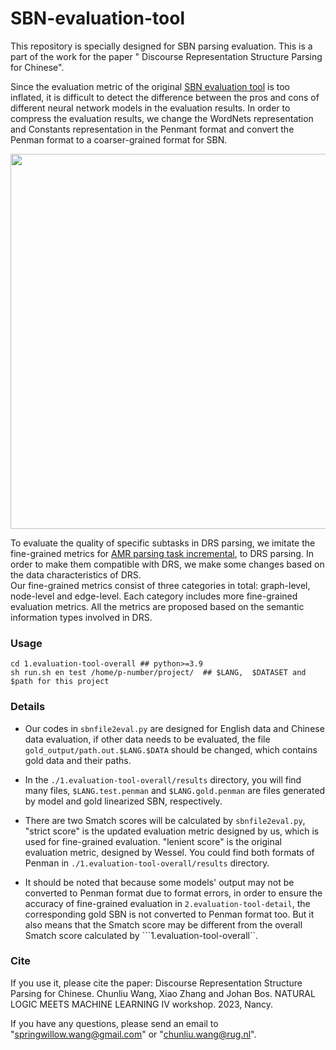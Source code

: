 # SBN-evaluation-tool
This repository is specially designed for SBN parsing evaluation. This is a part of the work for the paper " Discourse Representation Structure Parsing for Chinese".

Since the evaluation metric of the original [SBN evaluation tool](https://github.com/WPoelman/ud-boxer) is too inflated, it is difficult to detect the difference between the pros and cons of different neural network models in the evaluation results.
In order to compress the evaluation results, we change the WordNets representation and Constants representation in the Penmant format and convert the Penman format to a coarser-grained format for SBN. 

<img src="https://github.com/wangchunliu/SBN-evaluation-tool/blob/main/penman_format.png" width="600px">

To evaluate the quality of specific subtasks in DRS parsing, we imitate the fine-grained metrics for [AMR parsing task incremental](https://github.com/mdtux89/amr-evaluation), to DRS parsing. 
In order to make them compatible with DRS, we make some changes based on the data characteristics of DRS.  
Our fine-grained metrics consist of three categories in total: graph-level, node-level and edge-level. 
Each category includes more fine-grained evaluation metrics. All the metrics are proposed based on the semantic information types involved in DRS.


### Usage
```
cd 1.evaluation-tool-overall ## python>=3.9
sh run.sh en test /home/p-number/project/  ## $LANG,  $DATASET and $path for this project
```
### Details

- Our codes in ```sbnfile2eval.py``` are designed for English data and Chinese data evaluation, if other data needs to be evaluated, the file ```gold_output/path.out.$LANG.$DATA``` should be changed, which contains gold data and their paths. 

- In the ```./1.evaluation-tool-overall/results``` directory, you will find many files, ```$LANG.test.penman``` and ```$LANG.gold.penman``` are files generated by model and gold linearized SBN, respectively. 

- There are two Smatch scores will be calculated by ```sbnfile2eval.py```, "strict score" is the updated evaluation metric designed by us, which is used for fine-grained evaluation. "lenient score" is the original evaluation metric, designed by Wessel. You could find both formats of Penman in ```./1.evaluation-tool-overall/results``` directory.

- It should be noted that because some models' output may not be converted to Penman format due to format errors, in order to ensure the accuracy of fine-grained evaluation in ```2.evaluation-tool-detail```, the corresponding gold SBN is not converted to Penman format too. But it also means that the Smatch score may be different from the overall Smatch score calculated by ```1.evaluation-tool-overall``.

### Cite
If you use it, please cite the paper: Discourse Representation Structure Parsing for Chinese. Chunliu Wang, Xiao Zhang and Johan Bos. NATURAL LOGIC MEETS MACHINE LEARNING IV workshop. 2023, Nancy.

If you have any questions, please send an email to "springwillow.wang@gmail.com" or "chunliu.wang@rug.nl". 
